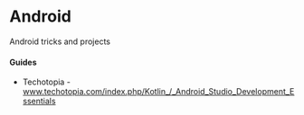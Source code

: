 # Android
Android tricks and projects

#### Guides

* Techotopia - www.techotopia.com/index.php/Kotlin_/_Android_Studio_Development_Essentials
